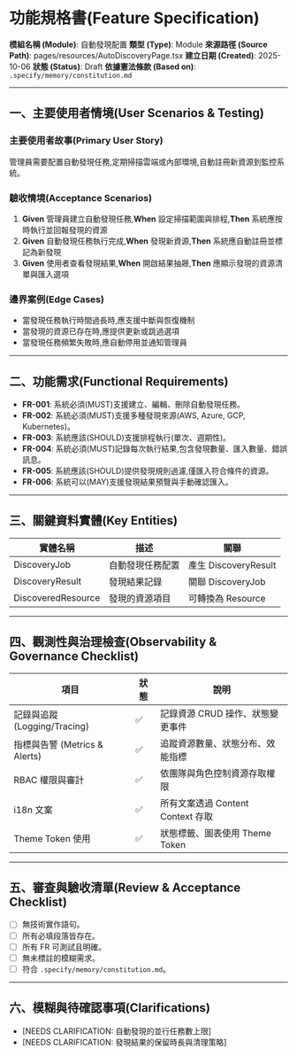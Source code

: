 # 功能規格書(Feature Specification)

**模組名稱 (Module)**: 自動發現配置
**類型 (Type)**: Module
**來源路徑 (Source Path)**: pages/resources/AutoDiscoveryPage.tsx
**建立日期 (Created)**: 2025-10-06
**狀態 (Status)**: Draft
**依據憲法條款 (Based on)**: `.specify/memory/constitution.md`

---

## 一、主要使用者情境(User Scenarios & Testing)

### 主要使用者故事(Primary User Story)
管理員需要配置自動發現任務,定期掃描雲端或內部環境,自動註冊新資源到監控系統。

### 驗收情境(Acceptance Scenarios)
1. **Given** 管理員建立自動發現任務,**When** 設定掃描範圍與排程,**Then** 系統應按時執行並回報發現的資源
2. **Given** 自動發現任務執行完成,**When** 發現新資源,**Then** 系統應自動註冊並標記為新發現
3. **Given** 使用者查看發現結果,**When** 開啟結果抽屜,**Then** 應顯示發現的資源清單與匯入選項

### 邊界案例(Edge Cases)
- 當發現任務執行時間過長時,應支援中斷與恢復機制
- 當發現的資源已存在時,應提供更新或跳過選項
- 當發現任務頻繁失敗時,應自動停用並通知管理員

---

## 二、功能需求(Functional Requirements)

- **FR-001**: 系統必須(MUST)支援建立、編輯、刪除自動發現任務。
- **FR-002**: 系統必須(MUST)支援多種發現來源(AWS, Azure, GCP, Kubernetes)。
- **FR-003**: 系統應該(SHOULD)支援排程執行(單次、週期性)。
- **FR-004**: 系統必須(MUST)記錄每次執行結果,包含發現數量、匯入數量、錯誤訊息。
- **FR-005**: 系統應該(SHOULD)提供發現規則過濾,僅匯入符合條件的資源。
- **FR-006**: 系統可以(MAY)支援發現結果預覽與手動確認匯入。

---

## 三、關鍵資料實體(Key Entities)
| 實體名稱 | 描述 | 關聯 |
|-----------|------|------|
| DiscoveryJob | 自動發現任務配置 | 產生 DiscoveryResult |
| DiscoveryResult | 發現結果記錄 | 關聯 DiscoveryJob |
| DiscoveredResource | 發現的資源項目 | 可轉換為 Resource |

---

## 四、觀測性與治理檢查(Observability & Governance Checklist)

| 項目 | 狀態 | 說明 |
|------|------|------|
| 記錄與追蹤 (Logging/Tracing) | ✅ | 記錄資源 CRUD 操作、狀態變更事件 |
| 指標與告警 (Metrics & Alerts) | ✅ | 追蹤資源數量、狀態分布、效能指標 |
| RBAC 權限與審計 | ✅ | 依團隊與角色控制資源存取權限 |
| i18n 文案 | ✅ | 所有文案透過 Content Context 存取 |
| Theme Token 使用 | ✅ | 狀態標籤、圖表使用 Theme Token |

---

## 五、審查與驗收清單(Review & Acceptance Checklist)

- [ ] 無技術實作語句。
- [ ] 所有必填段落皆存在。
- [ ] 所有 FR 可測試且明確。
- [ ] 無未標註的模糊需求。
- [ ] 符合 `.specify/memory/constitution.md`。

---

## 六、模糊與待確認事項(Clarifications)

- [NEEDS CLARIFICATION: 自動發現的並行任務數上限]
- [NEEDS CLARIFICATION: 發現結果的保留時長與清理策略]
